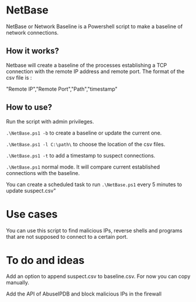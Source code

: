 # NetBase
NetBase or Network Baseline is a Powershell script to make a baseline of network connections.
## How it works?
Netbase will create a baseline of the processes establishing a TCP connection with the remote IP address and remote port.
The format of the csv file is :

"Remote IP","Remote Port","Path","timestamp"
## How to use?

Run the script with admin privileges.

`.\NetBase.ps1 -b` to create a baseline or update the current one.

`.\NetBase.ps1 -l C:\path\` to choose the location of the csv files.

`.\NetBase.ps1 -t` to add a timestamp to suspect connections.

`.\NetBase.ps1` normal mode. It will compare current established connections with the baseline.

You can create a scheduled task to run `.\NetBase.ps1` every 5 minutes to update suspect.csv"

# Use cases

You can use this script to find malicious IPs, reverse shells and programs that are not supposed to connect to a certain port.

# To do and ideas
Add an option to append suspect.csv to baseline.csv. For now you can copy manually.

Add the API of AbuseIPDB and block malicious IPs in the firewall
